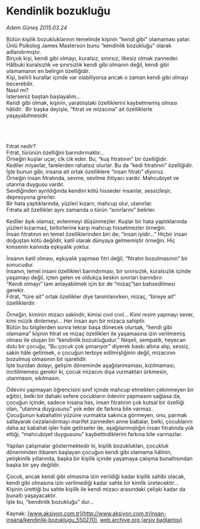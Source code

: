 # Kendinlik bozukluğu

*Adem Güneş 2015.03.24*

<div class="pNewsDetailMainContent" itemprop="articleBody">
 <p>
  Bütün kişilik bozukluklarının temelinde kişinin “kendi gibi” olamaması yatar.
  <br>
   Ünlü Psikolog James Masterson bunu “kendinlik bozukluğu” olarak adlandırmıştır.
   <br>
    Birçok kişi, kendi gibi olmayı, kuralsız, sınırsız, ilkesiz olmak zanneder. Hâlbuki kuralsızlık ve sınırsızlık kendi gibi olmanın değil, kendi gibi olamamanın en belirgin özelliğidir.
    <br>
     Kişi, belirli kurallar içinde var olabiliyorsa ancak o zaman kendi gibi olmayı becerebilir.
     <br>
      Nasıl mı?
      <br/>
      İsterseniz baştan başlayalım…
      <br/>
      Kendi gibi olmak, kişinin, yaratılıştaki özelliklerini kaybetmemiş olması hâlidir.  Bir başka deyişle, “fıtrat ve mizacına” ait özelliklerle yaşayabilmesidir.
     </br>
    </br>
   </br>
  </br>
 </p>
 <p>
  Fıtrat nedir?
  <br/>
  Fıtrat, türünün özelliğini barındırmaktır…
  <br/>
  Örneğin kuşlar uçar, cik cik eder. Bu, “kuş fıtratının” bir özelliğidir.
  <br/>
  Kediler miyavlar, farelerden rahatsız olurlar. Bu da “kedi fıtratının” özelliğidir.
  <br/>
  İşte bunun gibi, insana ait ortak özelliklere “insan fıtratı” diyoruz.
  <br/>
  Örneğin insan fıtratında, sevme, sevilme ihtiyacı vardır. Mahcubiyet ve utanma duygusu vardır.
  <br/>
  Sevdiğinden ayrıldığında kendini kötü hisseder insanlar, sessizleşir, depresyona girerler.
  <br/>
  Bir hata yaptıklarında, yüzleri kızarır, mahcup olur, utanırlar.
  <br/>
  Fıtrata ait özellikler aynı zamanda o türün “sınırlarını” belirler.
 </p>
 <p>
  Kediler âşık olamaz, evlenmeyi düşünmezler. Kuşlar bir hata yaptıklarında yüzleri kızarmaz, birbirlerine karşı mahcup hissetmezler örneğin.
  <br/>
  İnsan fıtratının en temel özelliklerinden biri de; “insan iyidir…” Hiçbir insan doğuştan kötü değildir, katil olarak dünyaya gelmemiştir örneğin. Hiç kimsenin kanında eşkıyalık yoktur.
 </p>
 <p>
  İnsanın katil olması, eşkıyalık yapması fıtri değil, “fıtratın bozulmasının” bir sonucudur.
  <br/>
  İnsanın, temel insani özellikleri barındırması, bir sınırsızlık, kuralsızlık içinde yaşamayı değil, içten gelen ve oldukça keskin sınırları barındırır.
  <br/>
  “Kendi olmayı” tam anlayabilmek için bir de “mizaç”tan bahsedilmesi gerekir.
  <br/>
  Fıtrat, “türe ait” ortak özellikler diye tanımlanırken, mizaç, “bireye ait” özelliklerdir.
 </p>
 <p>
  Örneğin, kiminin mizacı sakindir, kimisi cıvıl cıvıl… Kimi resim yapmayı sever, kimi müzik dinlemeyi… Her insan ayrı bir mizaca sahiptir.
  <br/>
  Bütün bu bilgilerden sonra tekrar başa dönecek olursak, “kendi gibi olamama” kişinin fıtrat ve mizaç özellikleri ile yaşamasına izin verilmemiş olması ile oluşan bir “kendinlik bozukluğudur.” Neşeli, sempatik, heyecan dolu bir çocuğu, “Bu çocuk çok şımarıyor” diyerek baskı altına alıp, sessiz, sakin hâle getirmek, o çocuğun terbiye edilmişliğinin değil, mizacının bozulmuş olmasının bir işaretidir.
  <br/>
  İşte bundan dolayı, gelişim döneminde aşağılanmaması, kızılmaması, incitilmemesi gerekir ki, çocuk mizacını dışa vurmaktan ürkmesin, utanmasın, sıkılmasın.
 </p>
 <p>
  Ödevini yapmayan öğrencisini sınıf içinde mahcup etmekten çekinmeyen bir eğitici, belki bir dahaki sefere çocukların ödevini yapmasını sağlasa da, çocuğun içinde, sadece insana has, insan fıtratının çok kutsal bir özelliği olan, “utanma duygusunu” yok eder de farkına bile varmaz.
  <br/>
  Çocuğunun kabahatini yüzüne vurmakta sakınca görmeyen, onu, parmak sallayarak cezalandırmayı marifet zanneden anne babalar, belki, çocuklarını daha az kabahat işler hale getirseler de, aşağılanmışlığın insan fıtratında yok ettiği, “mahcubiyet duygusunu” kaybettirdiklerini farkına bile varmazlar.
 </p>
 <p>
  Yapılan çalışmalar göstermektedir ki, kişilik bozuklukları, çocukluk döneminden itibaren başlayan çocuğun kendi gibi olamama hâlinin, yetişkinlik yıllarında, başka bir kişilik içinde yaşamaya çalışma bunaltısından başka bir şey değildir.
 </p>
 <p>
  Çocuk, ancak kendi gibi olmasına izin verildiği kadar kişilik sahibi olacak, kendi gibi olmasına izin verilmediği kadar sahte bir kimlik üretecektir…  Kişinin ürettiği bu sahte kişilik ile kendi mizacı arasındaki çelişki kadar da bunaltı yaşayacaktır.
  <br/>
  İşte bu, “kendinlik bozukluğu” dur...
 </p>
</div>


Kaynak: [www.aksiyon.com.tr](http://www.aksiyon.com.tr/insan-insana/kendinlik-bozuklugu_550270), [web.archive.org (arşiv bağlantısı)](http://web.archive.org/web/20150707043006/http://www.aksiyon.com.tr/insan-insana/kendinlik-bozuklugu_550270)
